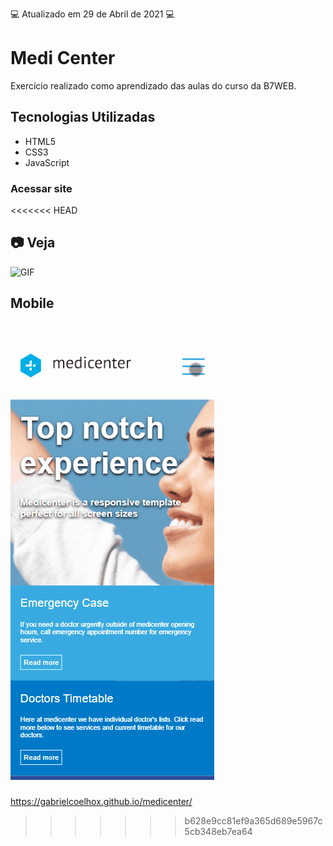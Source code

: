 :computer: Atualizado em 29 de Abril de 2021 :computer:

# Medi Center

Exercício realizado como aprendizado das aulas do curso da B7WEB.

## Tecnologias Utilizadas

- HTML5
- CSS3
- JavaScript

### Acessar site

<<<<<<< HEAD
## :camera: Veja

![GIF](github/animacao.gif)

## Mobile

![MObile GIF](github/mobile.gif)
=======
https://gabrielcoelhox.github.io/medicenter/
>>>>>>> b628e9cc81ef9a365d689e5967c5cb348eb7ea64
